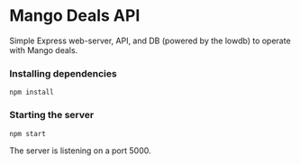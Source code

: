 # Mango Deals API

Simple Express web-server, API, and DB (powered by the lowdb) to operate with Mango deals.

### Installing dependencies

```
npm install
```

### Starting the server

```
npm start
```

The server is listening on a port 5000.